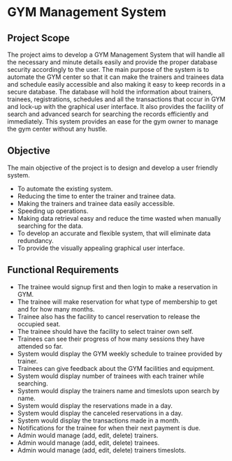 # GYM Management System

## Project Scope
The project aims to develop a GYM Management System that will handle all the necessary and minute details easily and provide the proper database security accordingly to the user. The main purpose of the system is to automate the GYM center so that it can make the trainers and trainees data and schedule easily accessible and also making it easy to keep records in a secure database. The database will hold the information about trainers, trainees, registrations, schedules and all the transactions that occur in GYM and lock-up with the graphical user interface. It also provides the facility of search and advanced search for searching the records efficiently and immediately. This system provides an ease for the gym owner to manage the gym center without any hustle.

## Objective
The main objective of the project is to design and develop a user friendly system.
-  To automate the existing system.
-  Reducing the time to enter the trainer and trainee data.
-  Making the trainers and trainee data easily accessible.
-  Speeding up operations.
-  Making data retrieval easy and reduce the time wasted when manually searching for the data.
-  To develop an accurate and flexible system, that will eliminate data redundancy.
-  To provide the visually appealing graphical user interface.

## Functional Requirements
- The trainee would signup first and then login to make a reservation in GYM.
- The trainee will make reservation for what type of membership to get and for how many months.
- Trainee also has the facility to cancel reservation to release the occupied seat.
- The trainee should have the facility to select trainer own self.
- Trainees can see their progress of how many sessions they have attended so far.
- System would display the GYM weekly schedule to trainee provided by trainer.
- Trainees can give feedback about the GYM facilities and equipment.
- System would display number of trainees with each trainer while searching.
- System would display the trainers name and timeslots upon search by name.
- System would display the reservations made in a day.
- System would display the canceled reservations in a day.
- System would display the transactions made in a month.
- Notifications for the trainee for when their next payment is due.
- Admin would manage (add, edit, delete) trainers.
- Admin would manage (add, edit, delete) trainees.
- Admin would manage (add, edit, delete) trainers timeslots. 
